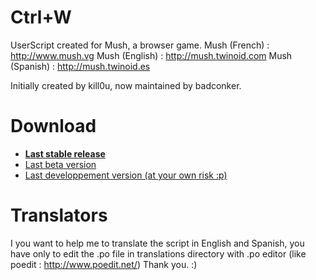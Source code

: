 Ctrl+W
======

UserScript created for Mush, a browser game.
Mush (French) : http://www.mush.vg
Mush (English) : http://mush.twinoid.com
Mush (Spanish) : http://mush.twinoid.es

Initially created by kill0u, now maintained by badconker.

Download
======
<ul>
	<li><strong><a href="https://github.com/badconker/ctrl-w/raw/release/CTRLW.user.js">Last stable release</a></strong></li>
	<li><a href="https://github.com/badconker/ctrl-w/raw/beta/CTRLW.user.js">Last beta version </a></li>
	<li><a href="https://github.com/badconker/ctrl-w/raw/master/CTRLW.user.js">Last developpement version (at your own risk :p)</a></li>
</ul>



Translators
======

I you want to help me to translate the script in English and Spanish, you have only to edit the .po file in translations directory with .po editor (like poedit : http://www.poedit.net/)
Thank you. :)